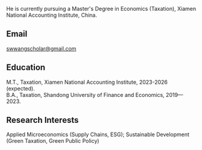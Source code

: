 
He is currently pursuing a Master's Degree in Economics (Taxation), Xiamen National Accounting Institute, China.

## Email
swwangscholar@gmail.com

## Education
M.T., Taxation, Xiamen National Accounting Institute, 2023-2026 (expected).  
B.A., Taxation, Shandong University of Finance and Economics, 2019—2023.

## Research Interests
Applied Microeconomics (Supply Chains, ESG); Sustainable Development (Green Taxation, Green
Public Policy)

